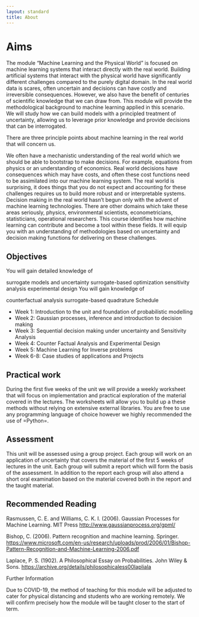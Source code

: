 ```yaml
---
layout: standard
title: About
---
```


# Aims

The module “Machine Learning and the Physical World” is focused on machine learning systems that interact directly with the real world. Building artificial systems that interact with the physical world have significantly different challenges compared to the purely digital domain. In the real world data is scares, often uncertain and decisions can have costly and irreversible consequences. However, we also have the benefit of centuries of scientific knowledge that we can draw from. This module will provide the methodological background to machine learning applied in this scenario. We will study how we can build models with a principled treatment of uncertainty, allowing us to leverage prior knowledge and provide decisions that can be interrogated.

There are three principle points about machine learning in the real world that will concern us.

We often have a mechanistic understanding of the real world which we should be able to bootstrap to make decisions. For example, equations from physics or an understanding of economics.
Real world decisions have consequences which may have costs, and often these cost functions need to be assimilated into our machine learning system.
The real world is surprising, it does things that you do not expect and accounting for these challenges requires us to build more robust and or interpretable systems.
Decision making in the real world hasn’t begun only with the advent of machine learning technologies. There are other domains which take these areas seriously, physics, environmental scientists, econometricians, statisticians, operational researchers. This course identifies how machine learning can contribute and become a tool within these fields. It will equip you with an understanding of methodologies based on uncertainty and decision making functions for delivering on these challenges.

## Objectives

You will gain detailed knowledge of

surrogate models and uncertainty
surrogate-based optimization
sensitivity analysis
experimental design
You will gain knowledge of

counterfactual analysis
surrogate-based quadrature
Schedule

* Week 1: Introduction to the unit and foundation of probabilistic modelling
* Week 2: Gaussian processes, inference and introduction to decision making
* Week 3: Sequential decision making under uncertainty and Sensitivity Analysis
* Week 4: Counter Factual Analysis and Experimental Design
* Week 5: Machine Learning for Inverse problems
* Week 6-8: Case studies of applications and Projects

## Practical work

During the first five weeks of the unit we will provide a weekly worksheet that will focus on implementation and practical exploration of the material covered in the lectures. The worksheets will allow you to build up a these methods without relying on extensive external libraries. You are free to use any programming language of choice however we highly recommended the use of =Python=.

## Assessment

This unit will be assessed using a group project. Each group will work on an application of uncertainty that covers the material of the first 5 weeks of lectures in the unit. Each group will submit a report which will form the basis of the assessment. In addition to the report each group will also attend a short oral examination based on the material covered both in the report and the taught material.

## Recommended Reading

Rasmussen, C. E. and Williams, C. K. I. (2006). Gaussian Processes for Machine Learning. MIT Press
<http://www.gaussianprocess.org/gpml/>

Bishop, C. (2006). Pattern recognition and machine learning. Springer.
<https://www.microsoft.com/en-us/research/uploads/prod/2006/01/Bishop-Pattern-Recognition-and-Machine-Learning-2006.pdf>

Laplace, P. S. (1902). A Philosophical Essay on Probabilities. John Wiley & Sons.
<https://archive.org/details/philosophicaless00lapliala>

Further Information

Due to COVID-19, the method of teaching for this module will be adjusted to cater for physical distancing and students who are working remotely. We will confirm precisely how the module will be taught closer to the start of term.
